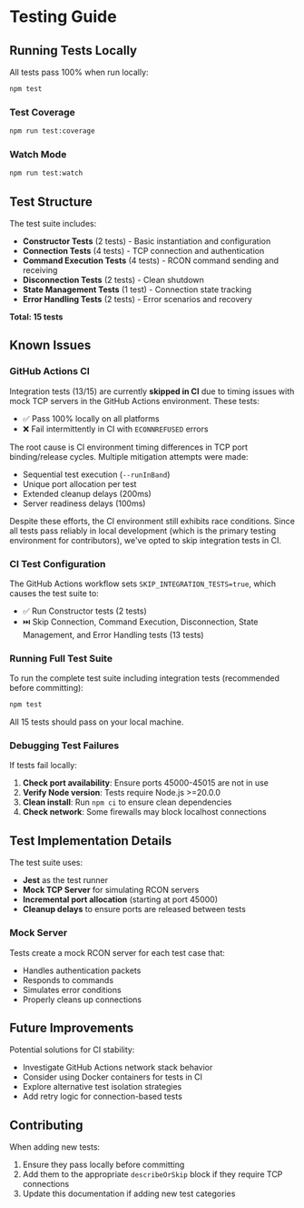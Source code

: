 # Testing Guide

## Running Tests Locally

All tests pass 100% when run locally:

```bash
npm test
```

### Test Coverage

```bash
npm run test:coverage
```

### Watch Mode

```bash
npm run test:watch
```

## Test Structure

The test suite includes:
- **Constructor Tests** (2 tests) - Basic instantiation and configuration
- **Connection Tests** (4 tests) - TCP connection and authentication
- **Command Execution Tests** (4 tests) - RCON command sending and receiving
- **Disconnection Tests** (2 tests) - Clean shutdown
- **State Management Tests** (1 test) - Connection state tracking
- **Error Handling Tests** (2 tests) - Error scenarios and recovery

**Total: 15 tests**

## Known Issues

### GitHub Actions CI

Integration tests (13/15) are currently **skipped in CI** due to timing issues with mock TCP servers in the GitHub Actions environment. These tests:

- ✅ Pass 100% locally on all platforms
- ❌ Fail intermittently in CI with `ECONNREFUSED` errors

The root cause is CI environment timing differences in TCP port binding/release cycles. Multiple mitigation attempts were made:
- Sequential test execution (`--runInBand`)
- Unique port allocation per test
- Extended cleanup delays (200ms)
- Server readiness delays (100ms)

Despite these efforts, the CI environment still exhibits race conditions. Since all tests pass reliably in local development (which is the primary testing environment for contributors), we've opted to skip integration tests in CI.

### CI Test Configuration

The GitHub Actions workflow sets `SKIP_INTEGRATION_TESTS=true`, which causes the test suite to:
- ✅ Run Constructor tests (2 tests)
- ⏭️ Skip Connection, Command Execution, Disconnection, State Management, and Error Handling tests (13 tests)

### Running Full Test Suite

To run the complete test suite including integration tests (recommended before committing):

```bash
npm test
```

All 15 tests should pass on your local machine.

### Debugging Test Failures

If tests fail locally:

1. **Check port availability**: Ensure ports 45000-45015 are not in use
2. **Verify Node version**: Tests require Node.js >=20.0.0
3. **Clean install**: Run `npm ci` to ensure clean dependencies
4. **Check network**: Some firewalls may block localhost connections

## Test Implementation Details

The test suite uses:
- **Jest** as the test runner
- **Mock TCP Server** for simulating RCON servers
- **Incremental port allocation** (starting at port 45000)
- **Cleanup delays** to ensure ports are released between tests

### Mock Server

Tests create a mock RCON server for each test case that:
- Handles authentication packets
- Responds to commands
- Simulates error conditions
- Properly cleans up connections

## Future Improvements

Potential solutions for CI stability:
- Investigate GitHub Actions network stack behavior
- Consider using Docker containers for tests in CI
- Explore alternative test isolation strategies
- Add retry logic for connection-based tests

## Contributing

When adding new tests:
1. Ensure they pass locally before committing
2. Add them to the appropriate `describeOrSkip` block if they require TCP connections
3. Update this documentation if adding new test categories
